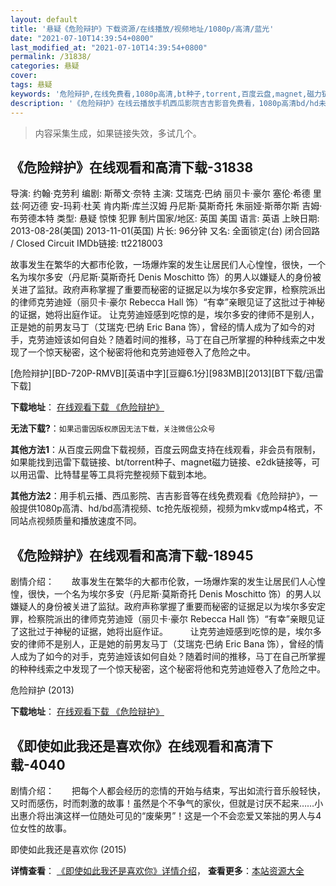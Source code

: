 ```yaml
---
layout: default
title: '悬疑《危险辩护》下载资源/在线播放/视频地址/1080p/高清/蓝光'
date: "2021-07-10T14:39:54+0800"
last_modified_at: "2021-07-10T14:39:54+0800"
permalink: /31838/
categories: 悬疑
cover:
tags: 悬疑
keywords: '危险辩护,在线免费看,1080p高清,bt种子,torrent,百度云盘,magnet,磁力链,迅雷下载资源'
description: '《危险辩护》在线云播放手机西瓜影院吉吉影音免费看，1080p高清bd/hd未删减完整版和tc抢先枪版，mkv/mp4格式，附带bt/torrent种子、magnet/磁力链、百度云盘、网盘资源迅雷下载链接'
---
```


>内容采集生成，如果链接失效，多试几个。


## 《危险辩护》在线观看和高清下载-31838

导演: 约翰·克劳利 编剧: 斯蒂文·奈特 主演: 艾瑞克·巴纳 丽贝卡·豪尔 塞伦·希德 里兹·阿迈德 安-玛莉·杜芙 肯内斯·库兰汉姆 丹尼斯·莫斯奇托 朱丽娅·斯蒂尔斯 吉姆·布劳德本特 类型: 悬疑 惊悚 犯罪 制片国家/地区: 英国 美国 语言: 英语 上映日期: 2013-08-28(美国) 2013-11-01(英国) 片长: 96分钟 又名: 全面锁定(台) 闭合回路 / Closed Circuit IMDb链接: tt2218003

故事发生在繁华的大都市伦敦，一场爆炸案的发生让居民们人心惶惶，很快，一个名为埃尔多安（丹尼斯·莫斯奇托 Denis Moschitto 饰）的男人以嫌疑人的身份被关进了监狱。政府声称掌握了重要而秘密的证据足以为埃尔多安定罪，检察院派出的律师克劳迪娅（丽贝卡·豪尔 Rebecca Hall 饰）“有幸”亲眼见证了这批过于神秘的证据，她将出庭作证。 让克劳迪娅感到吃惊的是，埃尔多安的律师不是别人，正是她的前男友马丁（艾瑞克·巴纳 Eric Bana 饰），曾经的情人成为了如今的对手，克劳迪娅该如何自处？随着时间的推移，马丁在自己所掌握的种种线索之中发现了一个惊天秘密，这个秘密将他和克劳迪娅卷入了危险之中。


[危险辩护][BD-720P-RMVB][英语中字][豆瓣6.1分][983MB][2013][BT下载/迅雷下载]

**下载地址**： [在线观看下载 《危险辩护》](https://www.btdx8.com/torrent/closed_circuit_2013.html) 


**无法下载?**：`如果迅雷因版权原因无法下载，关注微信公众号 `

**其他方法1**：从百度云网盘下载视频，百度云网盘支持在线观看，非会员有限制，如果能找到迅雷下载链接、bt/torrent种子、magnet磁力链接、e2dk链接等，可以用迅雷、比特彗星等工具将完整视频下载到本地。

**其他方法2**：用手机云播、西瓜影院、吉吉影音等在线免费观看《危险辩护》，一般提供1080p高清、hd/bd高清视频、tc抢先版视频，视频为mkv或mp4格式，不同站点视频质量和播放速度不同。


## 《危险辩护》在线观看和高清下载-18945

剧情介绍：　　故事发生在繁华的大都市伦敦，一场爆炸案的发生让居民们人心惶惶，很快，一个名为埃尔多安（丹尼斯·莫斯奇托 Denis Moschitto 饰）的男人以嫌疑人的身份被关进了监狱。政府声称掌握了重要而秘密的证据足以为埃尔多安定罪，检察院派出的律师克劳迪娅（丽贝卡·豪尔 Rebecca Hall 饰）“有幸”亲眼见证了这批过于神秘的证据，她将出庭作证。  　　让克劳迪娅感到吃惊的是，埃尔多安的律师不是别人，正是她的前男友马丁（艾瑞克·巴纳 Eric Bana 饰），曾经的情人成为了如今的对手，克劳迪娅该如何自处？随着时间的推移，马丁在自己所掌握的种种线索之中发现了一个惊天秘密，这个秘密将他和克劳迪娅卷入了危险之中。


危险辩护 (2013)

**下载地址**： [在线观看下载 《危险辩护》](https://www.btbtdy.me/btdy/dy2629.html) 


## 《即使如此我还是喜欢你》在线观看和高清下载-4040

剧情介绍：　　把每个人都会经历的恋情的开始与结束，写出如流行音乐般轻快，又时而感伤，时而刺激的故事！虽然是个不争气的家伙，但就是讨厌不起来……小出惠介将出演这样一位随处可见的“废柴男”！这是一个不会恋爱又笨拙的男人与4位女性的故事。


即使如此我还是喜欢你 (2015)

**详情查看**： [《即使如此我还是喜欢你》详情介绍](/movie/4040/)， **查看更多**：[本站资源大全](/movie/t/all/)


